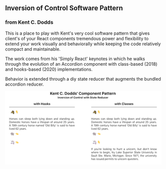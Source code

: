 ## Inversion of Control Software Pattern

### from Kent C. Dodds

This is a place to play with Kent's very cool software pattern that
gives client's of your React components tremendous power and flexibility to extend your
work visually and behaviorally while keeping the code relatively compact
and maintainable.

The work comes from his 'Simply React' keynotes in which he walks through the evolution of an Accordion component with class-based (2018) and hooks-based (2020)
implementations.

Behavior is extended through a diy state reducer that augments the bundled accordion reducer.

![alt](docs/images/kcd-accordion.png)
